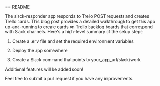 == README

The slack-responder app responds to Trello POST requests and creates Trello cards.  This blog post provides a detailed walkthrough to get this app up-and-running to create cards on Trello backlog boards that correspond with Slack channels.  Here's a high-level summary of the setup steps:

1. Create a .env file and set the required environment variables

2. Deploy the app somewhere

3. Create a Slack command that points to your_app_url/slack/work

Additional features will be added soon!

Feel free to submit a pull request if you have any improvements.
